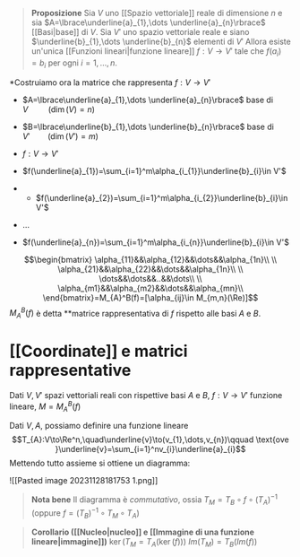 >**Proposizione**
>Sia $V$ uno [[Spazio vettoriale]] reale di dimensione $n$ e sia $A=\lbrace\underline{a}_{1},\dots \underline{a}_{n}\rbrace$ [[Basi|base]] di $V$.
>Sia $V'$ uno spazio vettoriale reale e siano $\underline{b}_{1},\dots \underline{b}_{n}$ elementi di $V'$
>Allora esiste un'unica [[Funzioni lineari|funzione lineare]] $f:V\to V'$ tale che $f(a_{i})=b_{i}$ per ogni $i=1,\dots,n$.

*Costruiamo ora la matrice che rappresenta $f:V\to V'$

- $A=\lbrace\underline{a}_{1},\dots \underline{a}_{n}\rbrace$ base di $V\qquad$ ($\dim(V)=n$)
- $B=\lbrace\underline{b}_{1},\dots \underline{b}_{n}\rbrace$ base di $V'\qquad$($\dim(V')=m$)
- $f:V\to V'$

- $f(\underline{a}_{1})=\sum_{i=1}^m\alpha_{i_{1}}\underline{b}_{i}\in V'$
- - $f(\underline{a}_{2})=\sum_{i=1}^m\alpha_{i_{2}}\underline{b}_{i}\in V'$
- $\dots$
- $f(\underline{a}_{n})=\sum_{i=1}^m\alpha_{i_{n}}\underline{b}_{i}\in V'$

$$\begin{bmatrix}
\alpha_{11}&&\alpha_{12}&&\dots&&\alpha_{1n}\\ \\
\alpha_{21}&&\alpha_{22}&&\dots&&\alpha_{1n}\\ \\
\dots&&\dots&&..&&\dots\\ \\
\alpha_{m1}&&\alpha_{m2}&&\dots&&\alpha_{mn}\\
\end{bmatrix}=M_{A}^B(f)=[\alpha_{ij}\in M_{m,n}(\Re)]$$
$M_{A}^B(f)$ è detta **matrice rappresentativa di $f$ rispetto alle basi $A$ e $B$.

# [[Coordinate]] e matrici rappresentative

Dati $V,V'$ spazi vettoriali reali con rispettive basi $A$ e $B$,
$f:V\to V'$ funzione lineare, $M=M_{A}^B(f)$

Dati $V, A$, possiamo definire una funzione lineare 
$$T_{A}:V\to\Re^n,\quad\underline{v}\to(v_{1},\dots,v_{n})\qquad \text{ove }\underline{v}=\sum_{i=1}^nv_{i}\underline{a}_{i}$$
Mettendo tutto assieme si ottiene un diagramma:

![[Pasted image 20231128181753 1.png]]

>**Nota bene**
>Il diagramma è *commutativo*, ossia $T_{M}=T_{B}\circ f\circ(T_{A})^{-1}$ (oppure $f=(T_{B})^{-1}\circ T_{M}\circ T_{A}$)

>**Corollario ([[Nucleo|nucleo]] e [[Immagine di una funzione lineare|immagine]])**
>$\ker(T_{M}=T_{A}(\ker(f)))$
>$Im(T_{M})=T_{B}(Im(f))$

